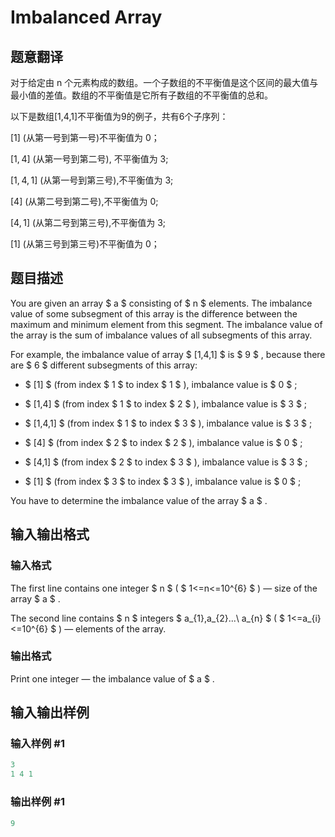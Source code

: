 # Imbalanced Array

## 题意翻译

对于给定由 n 个元素构成的数组。一个子数组的不平衡值是这个区间的最大值与最小值的差值。数组的不平衡值是它所有子数组的不平衡值的总和。

以下是数组[1,4,1]不平衡值为9的例子，共有6个子序列：

[1] (从第一号到第一号)不平衡值为 0；

[1, 4] (从第一号到第二号), 不平衡值为 3;

[1, 4, 1] (从第一号到第三号),不平衡值为 3;

[4] (从第二号到第二号),不平衡值为 0;

[4, 1] (从第二号到第三号),不平衡值为 3;

[1] (从第三号到第三号)不平衡值为 0；

## 题目描述

You are given an array $ a $ consisting of $ n $ elements. The imbalance value of some subsegment of this array is the difference between the maximum and minimum element from this segment. The imbalance value of the array is the sum of imbalance values of all subsegments of this array.

For example, the imbalance value of array $ [1,4,1] $ is $ 9 $ , because there are $ 6 $ different subsegments of this array:

- $ [1] $ (from index $ 1 $ to index $ 1 $ ), imbalance value is $ 0 $ ;

- $ [1,4] $ (from index $ 1 $ to index $ 2 $ ), imbalance value is $ 3 $ ;

- $ [1,4,1] $ (from index $ 1 $ to index $ 3 $ ), imbalance value is $ 3 $ ;

- $ [4] $ (from index $ 2 $ to index $ 2 $ ), imbalance value is $ 0 $ ;

- $ [4,1] $ (from index $ 2 $ to index $ 3 $ ), imbalance value is $ 3 $ ;

- $ [1] $ (from index $ 3 $ to index $ 3 $ ), imbalance value is $ 0 $ ;

You have to determine the imbalance value of the array $ a $ .

## 输入输出格式

### 输入格式

The first line contains one integer $ n $ ( $ 1<=n<=10^{6} $ ) — size of the array $ a $ .

The second line contains $ n $ integers $ a_{1},a_{2}...\ a_{n} $ ( $ 1<=a_{i}<=10^{6} $ ) — elements of the array.

### 输出格式

Print one integer — the imbalance value of $ a $ .

## 输入输出样例

### 输入样例 #1

```cpp
3
1 4 1

```
### 输出样例 #1

```cpp
9

```
